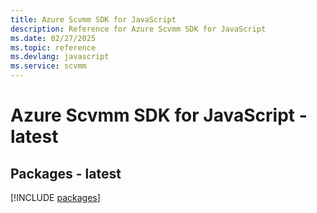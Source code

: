 ```yaml
---
title: Azure Scvmm SDK for JavaScript
description: Reference for Azure Scvmm SDK for JavaScript
ms.date: 02/27/2025
ms.topic: reference
ms.devlang: javascript
ms.service: scvmm
---
```

# Azure Scvmm SDK for JavaScript - latest
## Packages - latest
[!INCLUDE [packages](scvmm-index.md)]